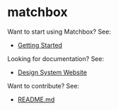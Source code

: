 # matchbox

Want to start using Matchbox? See:

- [Getting Started](https://design.sparkpost.com/components)

Looking for documentation? See:

- [Design System Website](https://design.sparkpost.com)

Want to contribute? See:

- [README.md](https://github.com/SparkPost/matchbox/blob/main/README.md)

